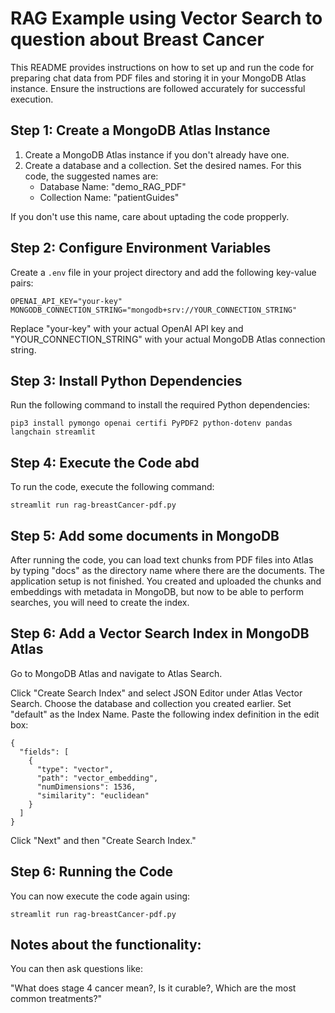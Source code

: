 # RAG Example using Vector Search to question about Breast Cancer 
This README provides instructions on how to set up and run the code for preparing chat data from PDF files and storing it in your MongoDB Atlas instance. Ensure the instructions are followed accurately for successful execution.

## Step 1: Create a MongoDB Atlas Instance

1. Create a MongoDB Atlas instance if you don't already have one.
2. Create a database and a collection. Set the desired names. For this code, the suggested names are:
   - Database Name: "demo_RAG_PDF"
   - Collection Name: "patientGuides"

If you don't use this name, care about uptading the code propperly.

## Step 2: Configure Environment Variables

Create a `.env` file in your project directory and add the following key-value pairs:

```
OPENAI_API_KEY="your-key"
MONGODB_CONNECTION_STRING="mongodb+srv://YOUR_CONNECTION_STRING"
```

Replace "your-key" with your actual OpenAI API key and "YOUR_CONNECTION_STRING" with your actual MongoDB Atlas connection string.

## Step 3: Install Python Dependencies

Run the following command to install the required Python dependencies:

```
pip3 install pymongo openai certifi PyPDF2 python-dotenv pandas langchain streamlit
```

## Step 4: Execute the Code abd
To run the code, execute the following command:

```
streamlit run rag-breastCancer-pdf.py
```

## Step 5: Add some documents in MongoDB

After running the code, you can load text chunks from PDF files into Atlas by typing "docs" as the directory name where there are the documents.
The application setup is not finished. You created and uploaded the chunks and embeddings with metadata in MongoDB, but now to be able to perform searches, you will need to create the index.

## Step 6: Add a Vector Search Index in MongoDB Atlas
Go to MongoDB Atlas and navigate to Atlas Search.

Click "Create Search Index" and select JSON Editor under Atlas Vector Search.
Choose the database and collection you created earlier.
Set "default" as the Index Name.
Paste the following index definition in the edit box:
```
{
  "fields": [
    {
      "type": "vector",
      "path": "vector_embedding",
      "numDimensions": 1536,
      "similarity": "euclidean"
    }
  ]
}
```

Click "Next" and then "Create Search Index."

## Step 6: Running the Code
You can now execute the code again using:

```
streamlit run rag-breastCancer-pdf.py
```

## Notes about the functionality:

You can then ask questions like:

"What does stage 4 cancer mean?, Is it curable?, Which are the most common treatments?"





